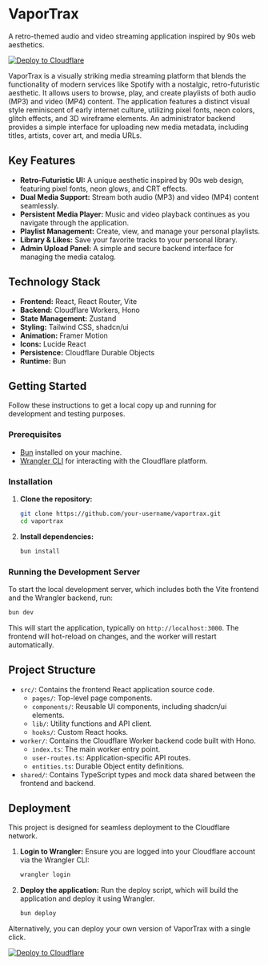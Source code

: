 # VaporTrax

A retro-themed audio and video streaming application inspired by 90s web aesthetics.

[![Deploy to Cloudflare](https://deploy.workers.cloudflare.com/button)](https://deploy.workers.cloudflare.com/?url=https://github.com/paulmolding-byte/generated-app-20251003-072346)

VaporTrax is a visually striking media streaming platform that blends the functionality of modern services like Spotify with a nostalgic, retro-futuristic aesthetic. It allows users to browse, play, and create playlists of both audio (MP3) and video (MP4) content. The application features a distinct visual style reminiscent of early internet culture, utilizing pixel fonts, neon colors, glitch effects, and 3D wireframe elements. An administrator backend provides a simple interface for uploading new media metadata, including titles, artists, cover art, and media URLs.

## Key Features

-   **Retro-Futuristic UI:** A unique aesthetic inspired by 90s web design, featuring pixel fonts, neon glows, and CRT effects.
-   **Dual Media Support:** Stream both audio (MP3) and video (MP4) content seamlessly.
-   **Persistent Media Player:** Music and video playback continues as you navigate through the application.
-   **Playlist Management:** Create, view, and manage your personal playlists.
-   **Library & Likes:** Save your favorite tracks to your personal library.
-   **Admin Upload Panel:** A simple and secure backend interface for managing the media catalog.

## Technology Stack

-   **Frontend:** React, React Router, Vite
-   **Backend:** Cloudflare Workers, Hono
-   **State Management:** Zustand
-   **Styling:** Tailwind CSS, shadcn/ui
-   **Animation:** Framer Motion
-   **Icons:** Lucide React
-   **Persistence:** Cloudflare Durable Objects
-   **Runtime:** Bun

## Getting Started

Follow these instructions to get a local copy up and running for development and testing purposes.

### Prerequisites

-   [Bun](https://bun.sh/) installed on your machine.
-   [Wrangler CLI](https://developers.cloudflare.com/workers/wrangler/install-and-update/) for interacting with the Cloudflare platform.

### Installation

1.  **Clone the repository:**
    ```sh
    git clone https://github.com/your-username/vaportrax.git
    cd vaportrax
    ```

2.  **Install dependencies:**
    ```sh
    bun install
    ```

### Running the Development Server

To start the local development server, which includes both the Vite frontend and the Wrangler backend, run:

```sh
bun dev
```

This will start the application, typically on `http://localhost:3000`. The frontend will hot-reload on changes, and the worker will restart automatically.

## Project Structure

-   `src/`: Contains the frontend React application source code.
    -   `pages/`: Top-level page components.
    -   `components/`: Reusable UI components, including shadcn/ui elements.
    -   `lib/`: Utility functions and API client.
    -   `hooks/`: Custom React hooks.
-   `worker/`: Contains the Cloudflare Worker backend code built with Hono.
    -   `index.ts`: The main worker entry point.
    -   `user-routes.ts`: Application-specific API routes.
    -   `entities.ts`: Durable Object entity definitions.
-   `shared/`: Contains TypeScript types and mock data shared between the frontend and backend.

## Deployment

This project is designed for seamless deployment to the Cloudflare network.

1.  **Login to Wrangler:**
    Ensure you are logged into your Cloudflare account via the Wrangler CLI:
    ```sh
    wrangler login
    ```

2.  **Deploy the application:**
    Run the deploy script, which will build the application and deploy it using Wrangler.
    ```sh
    bun deploy
    ```

Alternatively, you can deploy your own version of VaporTrax with a single click.

[![Deploy to Cloudflare](https://deploy.workers.cloudflare.com/button)](https://deploy.workers.cloudflare.com/?url=https://github.com/paulmolding-byte/generated-app-20251003-072346)
